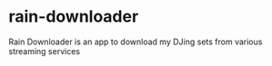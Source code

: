 # rain-downloader
Rain Downloader is an app to download my DJing sets from various streaming services
